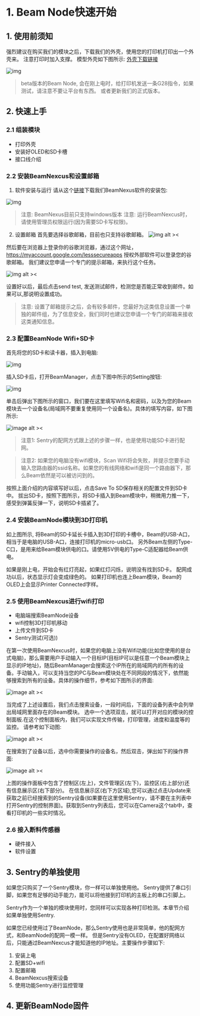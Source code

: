 # 1. Beam Node快速开始

## 1. 使用前须知

强烈建议在购买我们的模块之后，下载我们的外壳，使用您的打印机打印出一个外壳来。 注意打印时加入支撑。 模型外壳如下图所示:
[外壳下载链接](https://github.com/fiberpunk1/Beam-ESP32/releases/download/Beta-v0.1.5/shell-stl.zip)

![img](./images/shell.png)

> beta版本的Beam Node, 会在刚上电时，给打印机发送一条G28指令，如果测试，请注意不要让平台有东西。 或者更新我们的正式版本。

## 2. 快速上手

### 2.1 组装模块

- 打印外壳
- 安装好OLED和SD卡槽
- 接口线介绍

### 2.2 安装BeamNexcus和设置邮箱

1. 软件安装与运行
请从这个[链接](https://github.com/fiberpunk1/Beam-ESP32/releases)下载我们BeamNexus软件的安装包:

![img](./images/download.png)

> 注意: BeamNexus目前只支持windows版本
> 注意: 运行BeamNexcus时，请使用管理员权限运行(因为需要SD卡写权限)。

2. 设置邮箱
首先要选择谷歌邮箱，目前也只支持谷歌邮箱。
![img alt ><](./images/sentry/1-4.png)

然后要在浏览器上登录你的谷歌浏览器，通过这个网址，https://myaccount.google.com/lesssecureapps
授权外部软件可以登录您的谷歌邮箱。 我们建议您申请一个专门的提示邮箱，来执行这个任务。

![img alt ><](./images/sentry/1-5.png)

设置好以后，最后点击send test, 发送测试邮件，检测您是否能正常收到邮件。如果可以,那说明设置成功。

> 注意: 设置了邮箱提示之后，会有较多邮件，您最好为这类信息设置一个单独的邮件组，为了信息安全，我们同时也建议您申请一个专门的邮箱来接收这类通知信息。


###  2.3 配置BeamNode Wifi+SD卡

首先将您的SD卡和读卡器，插入到电脑:

![img](./images/sd-card.png)

插入SD卡后，打开BeamManager，点击下图中所示的Setting按钮:

![img](./images/beam-main.png)

单击后弹出下图所示的窗口，我们要在这里填写Wifi名和密码，以及为您的Beam模块去一个设备名(局域网不要重复使用同一个设备名)。具体的填写内容，如下图所示:

![image alt ><](./images/sd-wifi.png)

> 注意1: Sentry的配网方式跟上述的步骤一样，也是使用功能SD卡进行配网。

> 注意2: 如果您的电脑没有wifi模块，Scan Wifi将会失败，并提示您要手动输入您路由器的ssid名称。如果您的有线网络和wifi是同一个路由器下，那么Beam依然是可以被访问到的。

按照上面介绍的内容填写好以后，点击Save To SD保存相关的配置文件到SD卡中。 拔出SD卡，按照下图所示，将SD卡插入到Beam模块中，稍微用力推一下，感受到弹簧反弹一下，说明SD卡插紧了。

###  2.4 安装BeamNode模块到3D打印机


如上图所示, 将Beam的SD卡延长卡插入到3D打印的卡槽中，Beam的USB-A口，相当于是电脑的USB-A口，连接打印机的micro-usb口。 另外Beam左侧的Type-C口，是用来给Beam模块供电的口。请使用5V供电的Type-C适配器给Beam供电。

如果是刚上电，开始会有红灯亮起，如果红灯闪烁，说明没有找到SD卡。 配网成功以后，状态显示灯会变成绿色的。 如果打印机也连上Beam模块，Beam的OLED上会显示Printer Connected字样。


###  2.5 使用BeamNexcus进行wifi打印

- 电脑端搜索BeamNode设备
- wifi控制3D打印机移动
- 上传文件到SD卡
- Sentry测试(可选))

在第一次使用BeamNexcus时，如果您的电脑上没有Wifi功能(比如您使用的是台式电脑)，那么需要用户手动输入一个目标IP(目标IP可以是任意一个Beam模块上显示的IP地址)，随后BeamManager会搜索这个IP所在的局域网内的所有的设备。手动输入，可以支持当您的PC与Beam模块处在不同网段的情况下，依然能够搜索到所有的设备。具体的操作细节，参考如下图所示的界面:

![image alt ><](./images/set-ip.png)

当完成了上述设置后，我们点击搜索设备，一段时间后，下面的设备列表中会列举出局域网里面存在的Beam模块。 选中一个选项双击，就可以打开对应的模块的控制面板.在这个控制面板内，我们可以实现文件传输，打印管理，进度和温度等的监控。 请参考如下动图:

![image alt ><](./images/scan.gif)

在搜索到了设备以后，选中你需要操作的设备名，然后双击，弹出如下的操作界面:

![image alt ><](./images/BeamNexcus-ui.png)

上图的操作面板中包含了控制区(左上)，文件管理区(左下)，监控区(右上部分)还有信息展示区(右下部分)。 在信息展示区(右下方区域),您可以通过点击Update来获取之前已经搜索到的Sentry设备(如果要在这里使用Sentry，请不要在主列表中打开Sentry的控制界面)。获取到Sentry列表后，您可以在Camera这个tab中，查看打印机的一些实时情况。


### 2.6 接入断料传感器

- 硬件接入
- 软件设置

## 3. Sentry的单独使用

如果您只购买了一个Sentry模块，你一样可以单独使用他。 Sentry提供了串口引脚，如果您有足够的动手能力，能可以将他接到打印机的主板上的串口引脚上。

Sentry作为一个单独的模块使用时，您同样可以实现各种打印检测。本章节介绍如果单独使用Sentry.

如果您已经使用过了BeamNode，那么Sentry使用也是非常简单，他的配网方式，和BeamNode的配网一模一样。 但是Sentry没有OLED，在配置好网络以后，只能通过BeamNexcus才能知道他的IP地址。主要操作步骤如下:

1. 安装上电
2. 配置SD+wifi
3. 配置邮箱
4. BeamNexcus搜索设备
5. 使用功能Sentry进行监控管理


## 4. 更新BeamNode固件